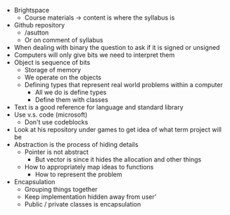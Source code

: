 * Brightspace
  * Course materials → content is where the syllabus is 
* Github repository
  * /asutton
  * Or on comment of syllabus 
* When dealing with binary the question to ask if it is signed or unsigned 
* Computers will only give bits we need to interpret them 
* Object is sequence of bits 
  * Storage of memory 
  * We operate on the objects
  * Defining types that represent real world problems within a computer 
    * All we do is define types 
    * Define them with classes
* Text is a good reference for language and standard library
* Use v.s. code (microsoft)
  * Don't use codeblocks
* Look at his repository under games to get idea of what term project will be
* Abstraction is the process of hiding details
  * Pointer is not abstract 
    * But vector is since it hides the allocation and other things
  * How to appropriately map ideas to functions 
    * How to represent the problem
* Encapsulation
  * Grouping things together
  * Keep implementation hidden away from user’
  * Public / private classes is encapsulation 
